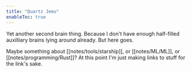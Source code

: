 ```yaml
---
title: "Quartz Jemu"
enableToc: true
---
```


Yet another second brain thing.
Because I don't have enough half-filled auxilliary brains lying around already.
But here goes.

Maybe something about [[notes/tools/starship]], or [[notes/ML/ML]], or [[notes/programming/Rust]]?
At this point I'm just making links to stuff for the link's sake.
